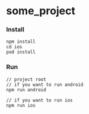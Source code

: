 # some_project

### Install
```
npm install
cd ios
pod install
```

### Run
```
// project root
// if you want to run android
npm run android

// if you want to run ios
npm run ios
```
